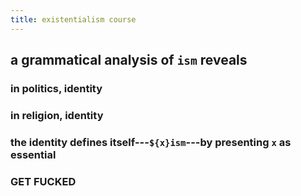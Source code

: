 ```yaml
---
title: existentialism course
---
```

## a grammatical analysis of `ism` reveals
### in politics, identity
### in religion, identity
### the identity defines itself---`${x}ism`---by presenting `x` as essential
### **GET FUCKED**
##